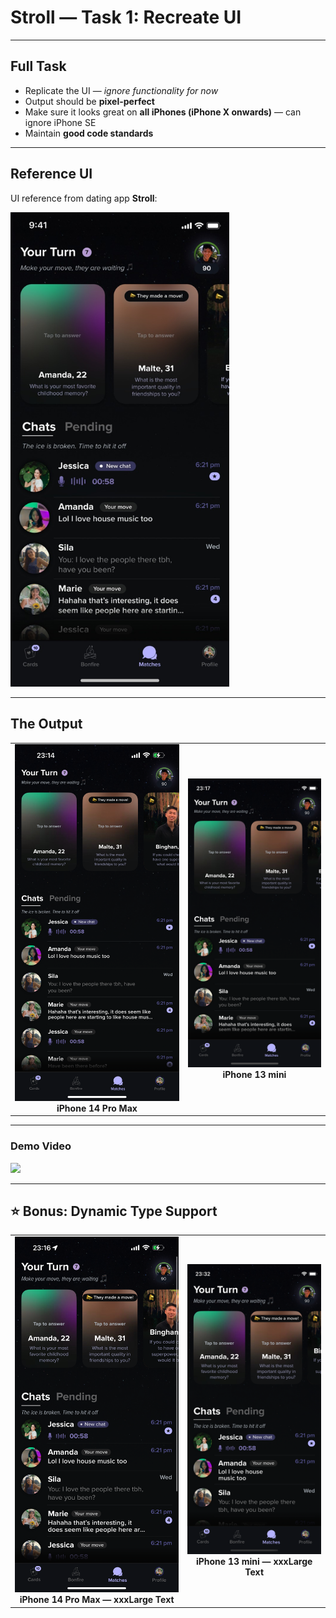 # Stroll — Task 1: Recreate UI

---

## Full Task

- Replicate the UI — *ignore functionality for now*  
- Output should be **pixel-perfect**  
- Make sure it looks great on **all iPhones (iPhone X onwards)** — can ignore iPhone SE  
- Maintain **good code standards**

---

## Reference UI

UI reference from dating app **Stroll**:

<img src="reference.JPG" width="350">

---

## The Output

<table>
  <tr>
    <td align="center">
      <img src="iPhone14ProMax.PNG" width="350"><br>
      <b>iPhone 14 Pro Max</b>
    </td>
    <td align="center">
      <img src="iPhone13mini.png" width="280"><br>
      <b>iPhone 13 mini</b>
    </td>
  </tr>
</table>

---

### Demo Video

<img src="gif.gif" width="400">

---

## ⭐ Bonus: Dynamic Type Support

<table>
  <tr>
    <td align="center">
      <img src="iPhone14ProMax_xxxLarge.PNG" width="350"><br>
      <b>iPhone 14 Pro Max — xxxLarge Text</b>
    </td>
    <td align="center">
      <img src="iPhone13mini_xxxLarge.png" width="280"><br>
      <b>iPhone 13 mini — xxxLarge Text</b>
    </td>
  </tr>
</table>
